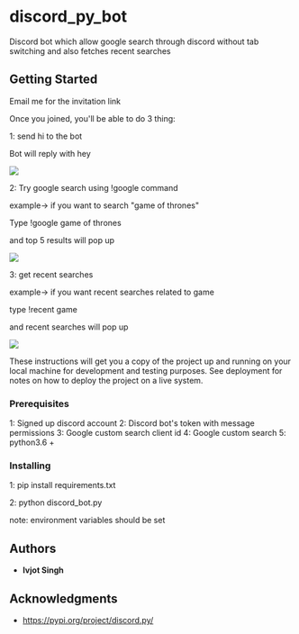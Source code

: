 # discord_py_bot

Discord bot which allow google search through discord without tab switching and also fetches recent searches

## Getting Started

Email me for the invitation link

Once you joined, you'll be able to do 3 thing:


1: send hi to the bot 

Bot will reply with hey

![](https://i.ibb.co/3yt0wkZ/Screenshot-2020-05-31-at-3-22-23-AM.png)




2: Try google search using !google command

example-> if you want to search "game of thrones" 

Type !google game of thrones

 and top 5 results will pop up

![](https://i.ibb.co/1srQ7Cf/Screenshot-2020-05-31-at-3-20-03-AM.png)




3: get recent searches 

example-> if you want recent searches related to game

type !recent game

and recent searches will pop up

![](https://i.ibb.co/D9pvFLw/Screenshot-2020-05-31-at-3-24-15-AM.png)


These instructions will get you a copy of the project up and running on your local machine for development and testing purposes. See deployment for notes on how to deploy the project on a live system.

### Prerequisites

1: Signed up discord account
2: Discord bot's token with message permissions
3: Google custom search client id
4: Google custom search 
5: python3.6 +


### Installing

1: pip install requirements.txt

2: python discord_bot.py

note: environment variables should be set
## Authors

* **Ivjot Singh** 


## Acknowledgments

* https://pypi.org/project/discord.py/


